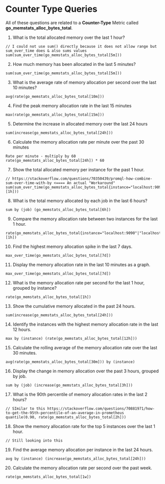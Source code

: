  
# Counter Type Queries

All of these questions are related to a **Counter-Type** Metric called **go_memstats_alloc_bytes_total**.

1. What is the total allocated memory over the last 1 hour?
```
// I could not use sum() directly because it does not allow range but sum_over_time does & also sums values
sum(sum_over_time(go_memstats_alloc_bytes_total[5m]))
```

2. How much memory has been allocated in the last 5 minutes?
```
sum(sum_over_time(go_memstats_alloc_bytes_total[5m]))
```

3. What is the average rate of memory allocation per second over the last 10 minutes?
```
avg(rate(go_memstats_alloc_bytes_total[10m]))
```

4. Find the peak memory allocation rate in the last 15 minutes
```
max(rate(go_memstats_alloc_bytes_total[15m]))
```

5. Determine the increase in allocated memory over the last 24 hours
```
sum(increase(go_memstats_alloc_bytes_total[24h]))
```

6. Calculate the memory allocation rate per minute over the past 30 minutes
```
Rate per minute - multiply by 60 
rate(go_memstats_alloc_bytes_total[24h]) * 60
```

7. Show the total allocated memory per instance for the past 1 hour.
```
// https://stackoverflow.com/questions/70350439/promql-how-combine-sum-over-time-with-by <==== An actual "Workaround"
sum(sum_over_time(go_memstats_alloc_bytes_total{instance="localhost:9090"}[1h]))
```

8. What is the total memory allocated by each job in the last 6 hours?
```
sum by (job) (go_memstats_alloc_bytes_total[6h])
```

9. Compare the memory allocation rate between two instances for the last 1 hour.
```
rate(go_memstats_alloc_bytes_total{instance="localhost:9090"|"localhost:9999"}[1h])
```

10. Find the highest memory allocation spike in the last 7 days.
```
max_over_time(go_memstats_alloc_bytes_total[7d])
```

11. Display the memory allocation rate in the last 10 minutes as a graph.
```
max_over_time(go_memstats_alloc_bytes_total[7d])
```

12. What is the memory allocation rate per second for the last 1 hour, grouped by instance?
```
rate(go_memstats_alloc_bytes_total[1h])
```

13. Show the cumulative memory allocated in the past 24 hours.
```
sum(increase(go_memstats_alloc_bytes_total[24h]))
```

14. Identify the instances with the highest memory allocation rate in the last 12 hours.
```
max by (instance) (rate(go_memstats_alloc_bytes_total[12h]))
```

15. Calculate the rolling average of the memory allocation rate over the last 30 minutes.
```
avg(rate(go_memstats_alloc_bytes_total[30m])) by (instance)
```
16. Display the change in memory allocation over the past 3 hours, grouped by job.
```
sum by (job) (increase(go_memstats_alloc_bytes_total[3h]))
```

17. What is the 90th percentile of memory allocation rates in the last 2 hours?
```
// SImilar to this https://stackoverflow.com/questions/70881971/how-to-get-the-95th-percentile-of-an-average-in-prometheus
quantile(0.90, rate(go_memstats_alloc_bytes_total[2h]))
```
18. Show the memory allocation rate for the top 5 instances over the last 1 hour.
```
// Still looking into this
```

19. Find the average memory allocation per instance in the last 24 hours.
```
avg by (instance) (increase(go_memstats_alloc_bytes_total[24h]))
```
20. Calculate the memory allocation rate per second over the past week.
```
rate(go_memstats_alloc_bytes_total[1w])
```
